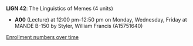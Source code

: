 **LIGN 42**: The Linguistics of Memes (4 units)

- **A00** (Lecture) at 12:00 pm–12:50 pm on Monday, Wednesday, Friday at MANDE B-150 by Styler, William Francis (A15751640)

[Enrollment numbers over time](./LIGN42.tsv)
